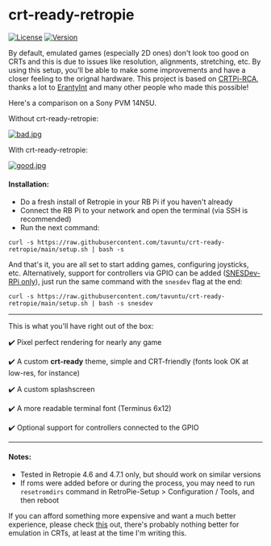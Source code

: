 # crt-ready-retropie

[![License](http://img.shields.io/:license-MIT-blue.svg)](https://github.com/tavuntu/crt-ready-retropie/blob/master/LICENSE.md)
[![Version](http://img.shields.io/:beta-0.0.3-green.svg)](https://github.com/tavuntu/crt-ready-retropie)

By default, emulated games (especially 2D ones) don't look too good on CRTs and this is due to issues like resolution, alignments, stretching, etc. By using this setup, you'll be able to make some improvements and have a closer feeling to the orignal hardware. This project is based on [CRTPi-RCA](https://github.com/crtpi/CRTPi-RCA), thanks a lot to [ErantyInt](https://github.com/crtpi) and many other people who made this possible!

Here's a comparison on a Sony PVM 14N5U.

Without crt-ready-retropie:

[![bad.jpg](https://i.postimg.cc/4dGp93k0/bad.jpg)](https://postimg.cc/bG6GXpv0)

With crt-ready-retropie:

[![good.jpg](https://i.postimg.cc/3xycNk9F/good.jpg)](https://postimg.cc/w1pVbTC1)

#### Installation:

* Do a fresh install of Retropie in your RB Pi if you haven't already
* Connect the RB Pi to your network and open the terminal (via SSH is recommended)
* Run the next command:
```
curl -s https://raw.githubusercontent.com/tavuntu/crt-ready-retropie/main/setup.sh | bash -s
```

And that's it, you are all set to start adding games, configuring joysticks, etc. Alternatively, support for controllers via GPIO can be added ([SNESDev-RPi only](https://github.com/petrockblog/SNESDev-RPi)), just run the same command with the ```snesdev``` flag at the end:

```
curl -s https://raw.githubusercontent.com/tavuntu/crt-ready-retropie/main/setup.sh | bash -s snesdev
```

---

This is what you'll have right out of the box:

:heavy_check_mark:  Pixel perfect rendering for nearly any game

:heavy_check_mark:  A custom **crt-ready** theme, simple and CRT-friendly (fonts look OK at low-res, for instance)

:heavy_check_mark:  A custom splashscreen

:heavy_check_mark:  A more readable terminal font (Terminus 6x12)

:heavy_check_mark:  Optional support for controllers connected to the GPIO

---

#### Notes:

* Tested in Retropie 4.6 and 4.7.1 only, but should work on similar versions
* If roms were added before or during the process, you may need to run ```resetromdirs``` command in RetroPie-Setup > Configuration / Tools, and then reboot

If you can afford something more expensive and want a much better experience, please check [this](https://www.rgb-pi.com/) out, there's probably nothing better for emulation in CRTs, at least at the time I'm writing this.
